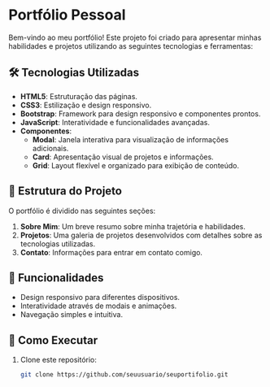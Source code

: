 # Portfólio Pessoal

Bem-vindo ao meu portfólio! Este projeto foi criado para apresentar minhas habilidades e projetos utilizando as seguintes tecnologias e ferramentas:

## 🛠️ Tecnologias Utilizadas
- **HTML5**: Estruturação das páginas.
- **CSS3**: Estilização e design responsivo.
- **Bootstrap**: Framework para design responsivo e componentes prontos.
- **JavaScript**: Interatividade e funcionalidades avançadas.
- **Componentes**:
  - **Modal**: Janela interativa para visualização de informações adicionais.
  - **Card**: Apresentação visual de projetos e informações.
  - **Grid**: Layout flexível e organizado para exibição de conteúdo.

## 📂 Estrutura do Projeto
O portfólio é dividido nas seguintes seções:
1. **Sobre Mim**: Um breve resumo sobre minha trajetória e habilidades.
2. **Projetos**: Uma galeria de projetos desenvolvidos com detalhes sobre as tecnologias utilizadas.
3. **Contato**: Informações para entrar em contato comigo.

## 🌟 Funcionalidades
- Design responsivo para diferentes dispositivos.
- Interatividade através de modais e animações.
- Navegação simples e intuitiva.

## 📄 Como Executar
1. Clone este repositório:
   ```bash
   git clone https://github.com/seuusuario/seuportifolio.git

